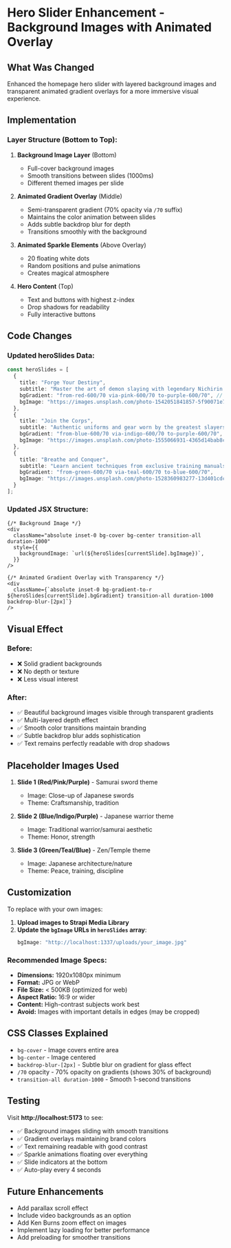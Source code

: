 # Hero Slider Enhancement - Background Images with Animated Overlay

## What Was Changed

Enhanced the homepage hero slider with layered background images and transparent animated gradient overlays for a more immersive visual experience.

## Implementation

### Layer Structure (Bottom to Top):

1. **Background Image Layer** (Bottom)
   - Full-cover background images
   - Smooth transitions between slides (1000ms)
   - Different themed images per slide

2. **Animated Gradient Overlay** (Middle)
   - Semi-transparent gradient (70% opacity via `/70` suffix)
   - Maintains the color animation between slides
   - Adds subtle backdrop blur for depth
   - Transitions smoothly with the background

3. **Animated Sparkle Elements** (Above Overlay)
   - 20 floating white dots
   - Random positions and pulse animations
   - Creates magical atmosphere

4. **Hero Content** (Top)
   - Text and buttons with highest z-index
   - Drop shadows for readability
   - Fully interactive buttons

## Code Changes

### Updated heroSlides Data:
```typescript
const heroSlides = [
  {
    title: "Forge Your Destiny",
    subtitle: "Master the art of demon slaying with legendary Nichirin blades",
    bgGradient: "from-red-600/70 via-pink-600/70 to-purple-600/70", // Added /70 for transparency
    bgImage: "https://images.unsplash.com/photo-1542051841857-5f90071e7989?w=1920&q=80" // Samurai sword
  },
  {
    title: "Join the Corps",
    subtitle: "Authentic uniforms and gear worn by the greatest slayers",
    bgGradient: "from-blue-600/70 via-indigo-600/70 to-purple-600/70",
    bgImage: "https://images.unsplash.com/photo-1555066931-4365d14bab8c?w=1920&q=80" // Japanese warrior
  },
  {
    title: "Breathe and Conquer",
    subtitle: "Learn ancient techniques from exclusive training manuals",
    bgGradient: "from-green-600/70 via-teal-600/70 to-blue-600/70",
    bgImage: "https://images.unsplash.com/photo-1528360983277-13d401cdc186?w=1920&q=80" // Japanese temple/zen
  }
];
```

### Updated JSX Structure:
```tsx
{/* Background Image */}
<div 
  className="absolute inset-0 bg-cover bg-center transition-all duration-1000"
  style={{
    backgroundImage: `url(${heroSlides[currentSlide].bgImage})`,
  }}
/>

{/* Animated Gradient Overlay with Transparency */}
<div 
  className={`absolute inset-0 bg-gradient-to-r ${heroSlides[currentSlide].bgGradient} transition-all duration-1000 backdrop-blur-[2px]`}
/>
```

## Visual Effect

### Before:
- ❌ Solid gradient backgrounds
- ❌ No depth or texture
- ❌ Less visual interest

### After:
- ✅ Beautiful background images visible through transparent gradients
- ✅ Multi-layered depth effect
- ✅ Smooth color transitions maintain branding
- ✅ Subtle backdrop blur adds sophistication
- ✅ Text remains perfectly readable with drop shadows

## Placeholder Images Used

1. **Slide 1 (Red/Pink/Purple)** - Samurai sword theme
   - Image: Close-up of Japanese swords
   - Theme: Craftsmanship, tradition

2. **Slide 2 (Blue/Indigo/Purple)** - Japanese warrior theme
   - Image: Traditional warrior/samurai aesthetic
   - Theme: Honor, strength

3. **Slide 3 (Green/Teal/Blue)** - Zen/Temple theme
   - Image: Japanese architecture/nature
   - Theme: Peace, training, discipline

## Customization

To replace with your own images:

1. **Upload images to Strapi Media Library**
2. **Update the `bgImage` URLs in `heroSlides` array**:
   ```typescript
   bgImage: "http://localhost:1337/uploads/your_image.jpg"
   ```

### Recommended Image Specs:
- **Dimensions:** 1920x1080px minimum
- **Format:** JPG or WebP
- **File Size:** < 500KB (optimized for web)
- **Aspect Ratio:** 16:9 or wider
- **Content:** High-contrast subjects work best
- **Avoid:** Images with important details in edges (may be cropped)

## CSS Classes Explained

- `bg-cover` - Image covers entire area
- `bg-center` - Image centered
- `backdrop-blur-[2px]` - Subtle blur on gradient for glass effect
- `/70` opacity - 70% opacity on gradients (shows 30% of background)
- `transition-all duration-1000` - Smooth 1-second transitions

## Testing

Visit **http://localhost:5173** to see:
- ✅ Background images sliding with smooth transitions
- ✅ Gradient overlays maintaining brand colors
- ✅ Text remaining readable with good contrast
- ✅ Sparkle animations floating over everything
- ✅ Slide indicators at the bottom
- ✅ Auto-play every 4 seconds

## Future Enhancements

- Add parallax scroll effect
- Include video backgrounds as an option
- Add Ken Burns zoom effect on images
- Implement lazy loading for better performance
- Add preloading for smoother transitions
